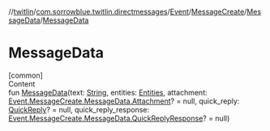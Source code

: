 //[twitlin](../../../../index.md)/[com.sorrowblue.twitlin.directmessages](../../../index.md)/[Event](../../index.md)/[MessageCreate](../index.md)/[MessageData](index.md)/[MessageData](-message-data.md)



# MessageData  
[common]  
Content  
fun [MessageData](-message-data.md)(text: [String](https://kotlinlang.org/api/latest/jvm/stdlib/kotlin/-string/index.html), entities: [Entities](../../../../com.sorrowblue.twitlin.objects/-entities/index.md), attachment: [Event.MessageCreate.MessageData.Attachment](-attachment/index.md)? = null, quick_reply: [QuickReply](../../../-quick-reply/index.md)? = null, quick_reply_response: [Event.MessageCreate.MessageData.QuickReplyResponse](-quick-reply-response/index.md)? = null)  



